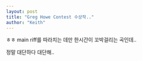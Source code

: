 ```yaml
---
layout: post
title: "Greg Howe Contest 수상작.."
author: "Keith"
---
```




ㅎㅎ main riff를 따라치는 데만 한시간이 꼬박걸리는 곡인데..

정말 대단하다 대단해..


